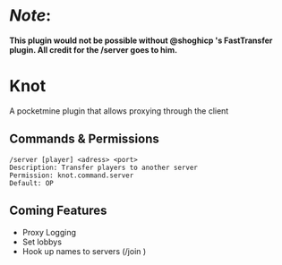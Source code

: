 # *Note*:
**This plugin would not be possible without @shoghicp 's FastTransfer plugin. All credit for the /server <IP> <PORT> goes to him.**
# Knot
A pocketmine plugin that allows proxying through the client
## Commands & Permissions
```
/server [player] <adress> <port>
Description: Transfer players to another server
Permission: knot.command.server
Default: OP
```
## Coming Features
- Proxy Logging
- Set lobbys
- Hook up names to servers (/join <SERVERNAME>)
